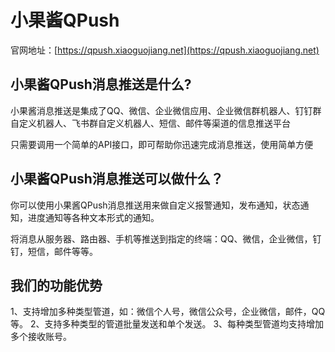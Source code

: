 # 小果酱QPush
官网地址：[https://qpush.xiaoguojiang.net](https://qpush.xiaoguojiang.net)
## 小果酱QPush消息推送是什么?
小果酱消息推送是集成了QQ、微信、企业微信应用、企业微信群机器人、钉钉群自定义机器人、飞书群自定义机器人、短信、邮件等渠道的信息推送平台

只需要调用一个简单的API接口，即可帮助你迅速完成消息推送，使用简单方便

## 小果酱QPush消息推送可以做什么？
你可以使用小果酱QPush消息推送用来做自定义报警通知，发布通知，状态通知，进度通知等各种文本形式的通知。

将消息从服务器、路由器、手机等推送到指定的终端：QQ、微信，企业微信，钉钉，短信，邮件等等。

## 我们的功能优势
1、支持增加多种类型管道，如：微信个人号，微信公众号，企业微信，邮件，QQ等。
2、支持多种类型的管道批量发送和单个发送。
3、每种类型管道均支持增加多个接收账号。


